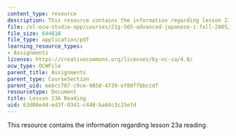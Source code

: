 ```yaml
---
content_type: resource
description: This resource contains the information regarding lesson 23a reading.
file: /ol-ocw-studio-app/courses/21g-505-advanced-japanese-i-fall-2005/63d86e4ded3f0341c440ba04c1c15efd_MIT21G_501F12_hw2_24b.pdf
file_size: 644810
file_type: application/pdf
learning_resource_types:
- Assignments
license: https://creativecommons.org/licenses/by-nc-sa/4.0/
ocw_type: OCWFile
parent_title: Assignments
parent_type: CourseSection
parent_uid: eebcc707-c9ce-9858-4739-ef80ffbbccdf
resourcetype: Document
title: Lesson 23A Reading
uid: 63d86e4d-ed3f-0341-c440-ba04c1c15efd
---
```

This resource contains the information regarding lesson 23a reading.